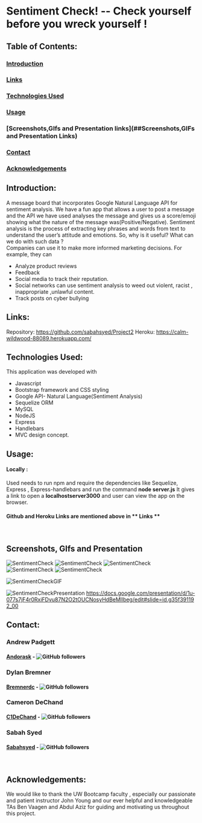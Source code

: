 # Sentiment Check! -- Check yourself before you wreck yourself !

## Table of Contents:
### [Introduction](##introduction)
### [Links](##links)
### [Technologies Used](##technologiesUsed)
### [Usage](##usage)
### [Screenshots,GIfs and Presentation links](##Screenshots,GIFs and Presentation Links)
### [Contact](##contact)
### [Acknowledgements](##acknowledgements)

## Introduction:
A message board that incorporates Google Natural Language API for sentiment analysis. We have a fun app that allows a user to post a message and the API we have used analyses the message and gives us a score/emoji showing what the nature of the message was(Positive/Negative).
Sentiment analysis is the process of extracting key phrases and words from text to understand the user’s attitude and emotions. So, why is it useful?  What can we do with such data ?  
Companies can use it to make more informed marketing decisions. For example, they can 
* Analyze product reviews
* Feedback
* Social media to track their reputation.
* Social networks can use sentiment analysis to weed out violent, racist , inappropriate ,unlawful content.
* Track  posts on cyber bullying


## Links:
Repository: https://github.com/sabahsyed/Project2
Heroku: https://calm-wildwood-88089.herokuapp.com/
​
## Technologies Used:
This application was developed with 
* Javascript
* Bootstrap framework and CSS styling 
* Google API- Natural Language(Sentiment Analysis) 
* Sequelize ORM
* MySQL 
* NodeJS
* Express
* Handlebars
* MVC design concept.
​
## Usage:

 #### Locally :
 Used needs to run npm and require the dependencies like Sequelize, Express , Express-handlebars and run the command **node server.js**
 It gives a link to open a **localhostserver3000**  and user can view the app on the browser.
 #### Github and Heroku Links are mentioned above in ** Links **
​
## Screenshots, GIfs and Presentation
![SentimentCheck](https://github.com/sabahsyed/Project2-/blob/master/screenshots/Screen%20Shot%202020-06-17%20at%2010.11.59%20PM.png)
![SentimentCheck](https://github.com/sabahsyed/Project2-/blob/master/screenshots/Screen%20Shot%202020-06-18%20at%207.49.19%20PM.png)
![SentimentCheck](https://github.com/sabahsyed/Project2-/blob/master/screenshots/Screen%20Shot%202020-06-18%20at%207.49.22%20PM.png)
![SentimentCheck](https://github.com/sabahsyed/Project2-/blob/master/screenshots/Screen%20Shot%202020-06-18%20at%207.49.49%20PM.png)
![SentimentCheck](https://github.com/sabahsyed/Project2-/blob/master/screenshots/Screen%20Shot%202020-06-18%20at%207.49.52%20PM.png)

![SentimentCheckGIF](https://github.com/sabahsyed/Project2-/blob/master/screenshots/sentimentCheckGIF.gif)

![SentimentCheckPresentation](https://docs.google.com/presentation/d/1u-077s7jF4r0RxiFDvu87N2O2tOUCNosyHdBeMllbeg/edit#slide=id.g35f391192_00)
https://docs.google.com/presentation/d/1u-077s7jF4r0RxiFDvu87N2O2tOUCNosyHdBeMllbeg/edit#slide=id.g35f391192_00


## Contact:
### Andrew Padgett   
#### [Andorask](https://github.com/Andorask) - ![GitHub followers](https://img.shields.io/github/followers/Andorask?label=Follow&style=social)

### Dylan Bremner
#### [Bremnerdc](https://github.com/bremnerdc) - ![GitHub followers](https://img.shields.io/github/followers/bremnerdc?label=Follow&style=social)

### Cameron DeChand
#### [C1DeChand](https://github.com/C1DeChand) - ![GitHub followers](https://img.shields.io/github/followers/C1DeChand?label=Follow&style=social)

### Sabah Syed 
#### [Sabahsyed](https://github.com/sabahsyed) - ![GitHub followers](https://img.shields.io/github/followers/sabahsyed?label=Follow&style=social)

​
## Acknowledgements:
We would like to thank the UW Bootcamp faculty , especially our passionate and patient instructor John Young and our ever helpful and knowledgeable TAs Ben Vaagen and Abdul Aziz for guiding and motivating us throughout this project.
